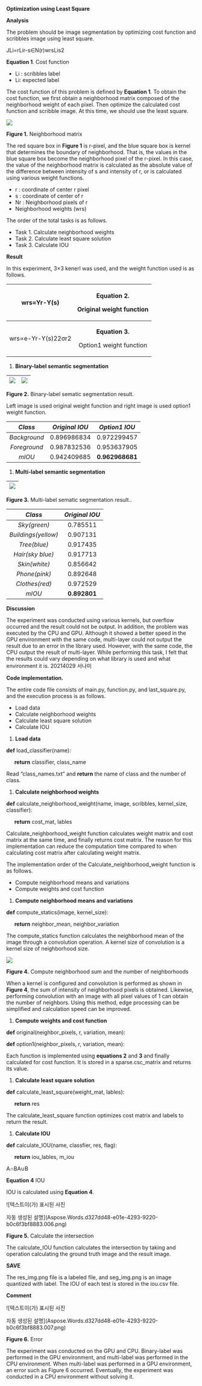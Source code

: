 ﻿**Optimization using Least Square**

**Analysis**

The problem should be image segmentation by optimizing cost function and scribbles image using least square.

JLi=rLir-s∈N(r)wrsLis2

**Equation 1**. Cost function

- Li : scribbles label
- Li: expected label

The cost function of this problem is defined by **Equation 1**. To obtain the cost function, we first obtain a neighborhood matrix composed of the neighborhood weight of each pixel. Then optimize the calculated cost function and scribble image. At this time, we should use the least square.

![](Aspose.Words.d327dd48-e01e-4293-9220-b0c6f3bf8883.001.png)

**Figure 1.** Neighborhood matrix

The red square box in **Figure 1** is r-pixel, and the blue square box is kernel  that determines the boundary of neighborhood. That is, the values in the blue square box become the neighborhood pixel of the r-pixel. In this case, the value of the neighborhood matrix is calculated as the absolute value of the difference between intensity of s and intensity of r, or is calculated using various weight functions.

- r : coordinate of center r pixel
- s : coordinate of center of r
- Nr : Neighborhood pixels of r
- Neighborhood weights (wrs)

The order of the total tasks is as follows.

- Task 1. Calculate neighborhood weights
- Task 2. Calculate least square solution
- Task 3. Calculate IOU

**Result**

In this experiment, 3×3 kenerl was used, and the weight function used is as follows.


|wrs=Yr-Y(s)|<p>**Equation 2.**</p><p>Original weight function</p>|
| :-: | :-: |
|wrs∝e-Yr-Y(s)22σr2|<p>**Equation 3.**</p><p>Option1 weight function</p>|

1. **Binary-label semantic segmentation**

|![](Aspose.Words.d327dd48-e01e-4293-9220-b0c6f3bf8883.002.png)|![](Aspose.Words.d327dd48-e01e-4293-9220-b0c6f3bf8883.003.png)|
| :- | :- |
**Figure 2.** Binary-label sematic segmentation result.

Left image is used original weight function and right image is used option1 weight function.


|***Class***|***Original IOU***|***Option1 IOU***|
| :-: | :-: | :-: |
|*Background*|0.896986834|0.972299457|
|*Foreground*|0.987832536|0.953637905|
|*mIOU*|0.942409685|**0.962968681**|

1. **Multi-label semantic segmentation**

|![](Aspose.Words.d327dd48-e01e-4293-9220-b0c6f3bf8883.004.png)|
| :-: |
**Figure 3.** Multi-label sematic segmentation result..


|***Class***|***Original IOU***|
| :-: | :-: |
|*Sky(green)*|0.785511|
|*Buildings(yellow)*|0.907131|
|*Tree(blue)*|0.917435|
|*Hair(sky blue)*|0.917713|
|*Skin(white)*|0.856642|
|*Phone(pink)*|0.892648|
|*Clothes(red)*|0.972529|
|*mIOU*|**0.892801**|

**Discussion**

The experiment was conducted using various kernels, but overflow occurred and the result could not be output. In addition, the problem was executed by the CPU and GPU. Although it showed a better speed in the GPU environment with the same code, multi-layer could not output the result due to an error in the library used. However, with the same code, the CPU output the result of multi-layer. While performing this task, I felt that the results could vary depending on what library is used and what environment it is.
20214029 서나미

**Code implementation.**

The entire code file consists of main.py, function.py, and last\_square.py, and the execution process is as follows.

- Load data
- Calculate neighborhood weights
- Calculate least square solution
- Calculate IOU

1. **Load data**

**def** load\_classifier(name): 

`	`**return** classifier, class\_name

Read “class\_names.txt” and **return** the name of class and the number of class.



1. **Calculate neighborhood weights**

**def** calculate\_neighborhood\_weight(name, image, scribbles, kernel\_size, classifier):

`	`**return** cost\_mat, lables

Calculate\_neighborhood\_weight function calculates weight matrix and cost matrix at the same time, and finally returns cost matrix. The reason for this implementation can reduce the computation time compared to when calculating cost matrix after calculating weight matrix.


The implementation order of the Calculate\_neighborhood\_weight function is as follows.

- Compute neighborhood means and variations
- Compute weights and cost function


1. **Compute neighborhood means and variations**

**def** compute\_statics(image, kernel\_size): 

`	`**return** neighbor\_mean, neighbor\_variation

The compute\_statics function calculates the neighborhood mean of the image through a convolution operation. A kernel size of convolution is a kernel size of neighborhood size.

![](Aspose.Words.d327dd48-e01e-4293-9220-b0c6f3bf8883.005.png)

**Figure 4.** Compute neighborhood sum and the number of neighborhoods

When a kernel is configured and convolution is performed as shown in **Figure 4**, the sum of intensity of neighborhood pixels is obtained. Likewise, performing convolution with an image with all pixel values of 1 can obtain the number of neighbors. Using this method, edge processing can be simplified and calculation speed can be improved.



1. **Compute weights and cost function**

**def** original(neighbor\_pixels, r, variation, mean):

**def** option1(neighbor\_pixels, r, variation, mean):

Each function is implemented using **equations 2** and **3** and finally calculated for cost function. It is stored in a sparse.csc\_matrix and returns its value.



1. **Calculate least square solution**

**def** calculate\_least\_square(weight\_mat, lables):

`	`**return** res

The calculate\_least\_square function optimizes cost matrix and labels to return the result.



1. **Calculate IOU**

**def** calculate\_IOU(name, classfier, res, flag):

`	`**return** iou\_lables, m\_iou

A∩BA∪B

**Equation 4** IOU

IOU is calculated using **Equation 4**.

![텍스트이(가) 표시된 사진

자동 생성된 설명](Aspose.Words.d327dd48-e01e-4293-9220-b0c6f3bf8883.006.png)

**Figure 5.** Calculate the intersection

The calculate\_IOU function calculates the intersection by taking and operation calculating the ground truth image and the result image.

**SAVE**

The res\_img.png file is a labeled file, and seg\_img.png is an image quantized with label. The IOU of each test is stored in the iou.csv file.

**Comment**

![텍스트이(가) 표시된 사진

자동 생성된 설명](Aspose.Words.d327dd48-e01e-4293-9220-b0c6f3bf8883.007.png)

**Figure 6.** Error

The experiment was conducted on the GPU and CPU. Binary-label was performed in the GPU environment, and multi-label was performed in the CPU environment. When multi-label was performed in a GPU environment, an error such as Figure 6 occurred. Eventually, the experiment was conducted in a CPU environment without solving it.
